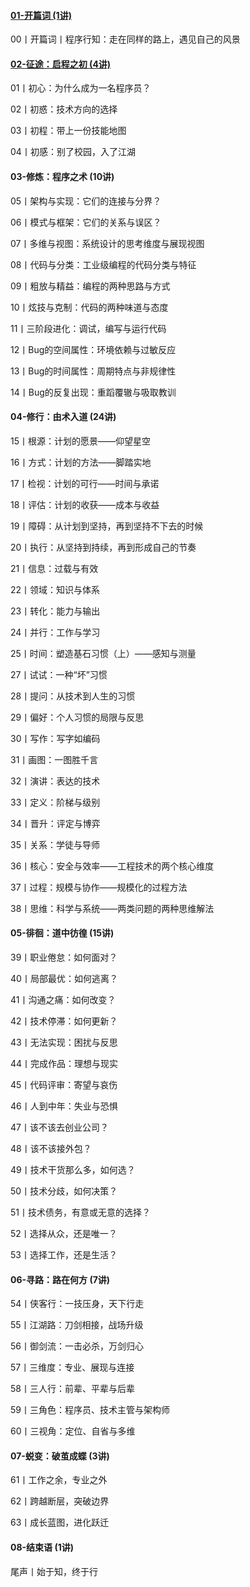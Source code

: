 #### [01-开篇词 (1讲) ](https://github.com/fltenwall/GeekTime/blob/main/src/%E7%A8%8B%E5%BA%8F%E5%91%98%E8%BF%9B%E9%98%B6%E6%94%BB%E7%95%A5/%E5%BC%80%E7%AF%87%E8%AF%8D.md)

00丨开篇词丨程序行知：走在同样的路上，遇见自己的风景

#### [02-征途：启程之初 (4讲)](https://github.com/fltenwall/GeekTime/blob/main/src/%E7%A8%8B%E5%BA%8F%E5%91%98%E8%BF%9B%E9%98%B6%E6%94%BB%E7%95%A5/%E5%BE%81%E9%80%94%EF%BC%9A%E5%90%AF%E7%A8%8B%E4%B9%8B%E5%88%9D%20(4%E8%AE%B2).md)   

01丨初心：为什么成为一名程序员？

02丨初惑：技术方向的选择

03丨初程：带上一份技能地图

04丨初感：别了校园，入了江湖


#### 03-修炼：程序之术 (10讲)    

05丨架构与实现：它们的连接与分界？

06丨模式与框架：它们的关系与误区？

07丨多维与视图：系统设计的思考维度与展现视图

08丨代码与分类：工业级编程的代码分类与特征

09丨粗放与精益：编程的两种思路与方式

10丨炫技与克制：代码的两种味道与态度

11丨三阶段进化：调试，编写与运行代码

12丨Bug的空间属性：环境依赖与过敏反应

13丨Bug的时间属性：周期特点与非规律性

14丨Bug的反复出现：重蹈覆辙与吸取教训

#### 04-修行：由术入道 (24讲)
15丨根源：计划的愿景——仰望星空

16丨方式：计划的方法——脚踏实地

17丨检视：计划的可行——时间与承诺

18丨评估：计划的收获——成本与收益

19丨障碍：从计划到坚持，再到坚持不下去的时候

20丨执行：从坚持到持续，再到形成自己的节奏

21丨信息：过载与有效

22丨领域：知识与体系

23丨转化：能力与输出

24丨并行：工作与学习

25丨时间：塑造基石习惯（上）——感知与测量

27丨试试：一种“坏”习惯

28丨提问：从技术到人生的习惯

29丨偏好：个人习惯的局限与反思

30丨写作：写字如编码

31丨画图：一图胜千言

32丨演讲：表达的技术

33丨定义：阶梯与级别

34丨晋升：评定与博弈

35丨关系：学徒与导师

36丨核心：安全与效率——工程技术的两个核心维度

37丨过程：规模与协作——规模化的过程方法

38丨思维：科学与系统——两类问题的两种思维解法

#### 05-徘徊：道中彷徨 (15讲) 

39丨职业倦怠：如何面对？

40丨局部最优：如何逃离？

41丨沟通之痛：如何改变？

42丨技术停滞：如何更新？

43丨无法实现：困扰与反思

44丨完成作品：理想与现实

45丨代码评审：寄望与哀伤

46丨人到中年：失业与恐惧

47丨该不该去创业公司？

48丨该不该接外包？

49丨技术干货那么多，如何选？

50丨技术分歧，如何决策？

51丨技术债务，有意或无意的选择？

52丨选择从众，还是唯一？

53丨选择工作，还是生活？


#### 06-寻路：路在何方 (7讲)

54丨侠客行：一技压身，天下行走

55丨江湖路：刀剑相接，战场升级

56丨御剑流：一击必杀，万剑归心

57丨三维度：专业、展现与连接

58丨三人行：前辈、平辈与后辈

59丨三角色：程序员、技术主管与架构师

60丨三视角：定位、自省与多维


#### 07-蜕变：破茧成蝶 (3讲)    

61丨工作之余，专业之外

62丨跨越断层，突破边界

63丨成长蓝图，进化跃迁



#### 08-结束语 (1讲)

尾声丨始于知，终于行